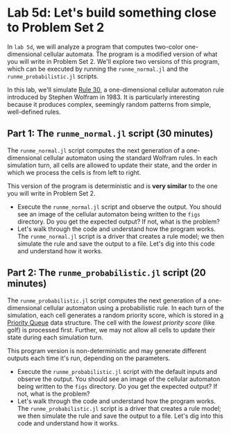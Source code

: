 # Lab 5d: Let's build something close to Problem Set 2
In `lab 5d`, we will analyze a program that computes two-color one-dimensional cellular automata. 
The program is a modified version of what you will write in Problem Set 2. We'll explore two versions of this program, which can be executed by running the `runme_normal.jl` and the 
`runme_probabilistic.jl` scripts.

In this lab, we'll simulate [Rule 30](https://en.wikipedia.org/wiki/Rule_30), a one-dimensional cellular automaton rule introduced by Stephen Wolfram in 1983. It is particularly interesting because it produces complex, seemingly random patterns from simple, well-defined rules.

## Part 1: The `runme_normal.jl` script (30 minutes)
The `runme_normal.jl` script computes the next generation of a one-dimensional cellular automaton using
the standard Wolfram rules. In each simulation turn, all cells are allowed to update their state,  and the
order in which we process the cells is from left to right.  

This version of the program is deterministic and is __very similar__ to the one you will write in Problem Set 2.
* Execute the `runme_normal.jl` script and observe the output. You should see an image of the cellular automaton 
being written to the `figs` directory. Do you get the expected output? If not, what is the problem?
* Let's walk through the code and understand how the program works. The `runme_normal.jl` script is a driver that creates a rule model; we then simulate the rule and save the output to a file. Let's dig into this code and understand how it works.

## Part 2: The `runme_probabilistic.jl` script (20 minutes)
The `runme_probabilistic.jl` script computes the next generation of a one-dimensional cellular automaton using a probabilistic rule. In each turn of the simulation, each cell generates a random priority score, which is stored in
[a Priority Queue](https://juliacollections.github.io/DataStructures.jl/v0.12/priority-queue.html#:~:text=The%20PriorityQueue%20type%20provides%20a,keys%20can%20be%20changed%20efficiently.) data structure. The cell with the _lowest priority score_ (like golf) is processed first. Further, we may not allow all cells to update their state during each simulation turn.

This program version is non-deterministic and may generate different outputs each time it's run, depending on the parameters. 
* Execute the `runme_probabilistic.jl` script with the default inputs and observe the output. You should see an image of the cellular automaton being written to the `figs` directory. Do you get the expected output? If not, what is the problem?
* Let's walk through the code and understand how the program works. The `runme_probabilistic.jl` script is a driver that creates a rule model; we then simulate the rule and save the output to a file. Let's dig into this code and understand how it works.

